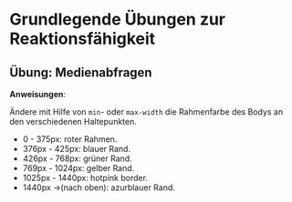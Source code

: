 # Grundlegende Übungen zur Reaktionsfähigkeit

## Übung: Medienabfragen

**Anweisungen**:

Ändere mit Hilfe von `min`- oder `max-width` die Rahmenfarbe des Bodys an den verschiedenen Haltepunkten.
+ 0 - 375px: roter Rahmen.
+ 376px - 425px: blauer Rand.
+ 426px - 768px: grüner Rand.
+ 769px - 1024px: gelber Rand.
+ 1025px - 1440px: hotpink border.
+ 1440px ->(nach oben): azurblauer Rand.
